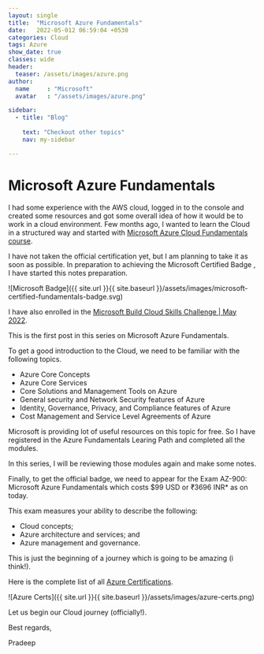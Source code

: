 ```yaml
---
layout: single
title:  "Microsoft Azure Fundamentals"
date:   2022-05-012 06:59:04 +0530
categories: Cloud
tags: Azure
show_date: true
classes: wide
header:
  teaser: /assets/images/azure.png
author:
  name     : "Microsoft"
  avatar   : "/assets/images/azure.png"

sidebar:
  - title: "Blog"
   
    text: "Checkout other topics"
    nav: my-sidebar

---
```


# Microsoft Azure Fundamentals
I had some experience with the AWS cloud, logged in to the console and created some resources and got some overall idea of how it would be to work in a cloud environment.
Few months ago, I wanted to learn the Cloud in a structured way and started with [Microsoft Azure Cloud Fundamentals course](https://docs.microsoft.com/en-us/learn/certifications/azure-fundamentals/).

I have not taken the official certification yet, but I am planning to take it as soon as possible.
In preparation to achieving the Microsoft Certified Badge , I have started this notes preparation.

![Microsoft Badge]({{ site.url }}{{ site.baseurl }}/assets/images/microsoft-certified-fundamentals-badge.svg)

I have also enrolled in the [Microsoft Build Cloud Skills Challenge | May 2022](https://www.microsoft.com/en-US/cloudskillschallenge/build/thankyou/2022).

This is the first post in this series on Microsoft Azure Fundamentals.

To get a good introduction to the Cloud, we need to be familiar with the following topics.

- Azure Core Concepts
- Azure Core Services
- Core Solutions and Management Tools on Azure
- General security and Network Security features of Azure
- Identity, Governance, Privacy, and Compliance features of Azure
- Cost Management and Service Level Agreements of Azure

Microsoft is providing lot of useful resources on this topic for free. So I have registered in the Azure Fundamentals Learing Path and completed all the modules. 

In this series, I will be reviewing those modules again and make some notes.

Finally, to get the official badge, we need to appear for the Exam AZ-900: Microsoft Azure Fundamentals which costs $99 USD or ₹3696 INR* as on today.

This exam measures your ability to describe the following: 
- Cloud concepts; 
- Azure architecture and services; and 
- Azure management and governance.

This is just the beginning of a journey which is going to be amazing (i think!).

Here is the complete list of all [Azure Certifications](https://docs.microsoft.com/en-in/learn/certifications/browse/?resource_type=certification&products=azure%2Csql-server&type=fundamentals%2Crole-based%2Cspecialty&expanded=azure%2Cwindows&WT.mc_id=Azure_BoM-wwl).

![Azure Certs]({{ site.url }}{{ site.baseurl }}/assets/images/azure-certs.png)



Let us begin our Cloud journey (officially!).



Best regards,

Pradeep

